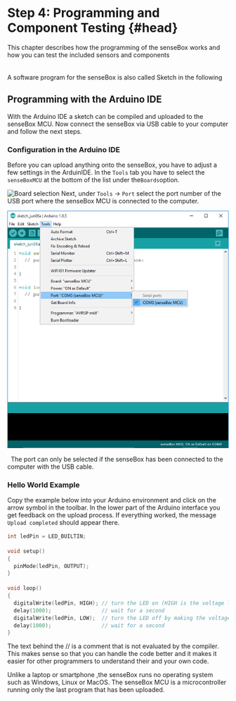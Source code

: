 # Step 4: Programming and Component Testing {#head}
<div class="description"> This chapter describes how the programming of the senseBox works and how you can test the included sensors and components </div>

<div class="line">
    <br>
    <br>
</div>

<div class="box_info">
    <i class="fa fa-info fa-fw" aria-hidden="true" style="color: #42acf3;"></i>
    A software program for the senseBox is also called Sketch in the following

</div>



## Programming with the Arduino IDE

With the Arduino IDE a sketch can be compiled and uploaded to the senseBox MCU. Now connect the senseBox via USB cable to your computer and follow the next steps.

### Configuration in the Arduino IDE


Before you can upload anything onto the senseBox, you have to adjust a few settings in the ArduinIDE. In the `Tools` tab you have to select the `senseBoxMCU` at the bottom of the list under the`Boards`option.

![Board selection](https://github.com/sensebox/resources/raw/master/gitbook_pictures/select_board_en.png)
Next, under `Tools` -> `Port` select the port number of the USB port where the senseBox MCU is connected to the computer.

![port selection](https://github.com/sensebox/resources/raw/master/gitbook_pictures/select_port_en.png)

<div class="box_warning">
    <i class="fa fa-exclamation-circle fa-fw" aria-hidden="true" style="color: #f0ad4e"></i>
  The port can only be selected if the senseBox has been connected to the computer with the USB cable.
</div>

### Hello World Example
Copy the example below into your Arduino environment and click on the arrow symbol in the toolbar. In the lower part of the Arduino interface you get feedback on the upload process. If everything worked, the message `Upload completed` should appear there.

```cpp
int ledPin = LED_BUILTIN;

void setup()
{
  pinMode(ledPin, OUTPUT);
}

void loop()
{
  digitalWrite(ledPin, HIGH); // turn the LED on (HIGH is the voltage level)
  delay(1000);                // wait for a second
  digitalWrite(ledPin, LOW);  // turn the LED off by making the voltage LOW
  delay(1000);                // wait for a second
}
```

The text behind the // is a comment that is not evaluated by the compiler. This makes sense so that you can handle the code better and it makes it easier for other programmers to understand their and your own code.

<div class="box_info">
    <i class="fa fa-info fa-fw" aria-hidden="true" style="color: #42acf3;"></i>
Unlike a laptop or smartphone ,the senseBox runs no operating system such as Windows, Linux or MacOS. The senseBox MCU is a microcontroller running only the last program that has been uploaded.
</div>
